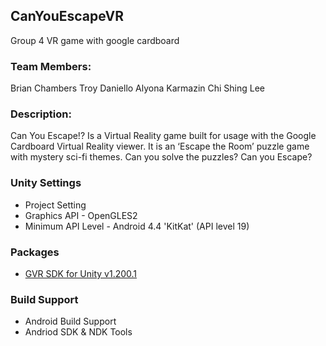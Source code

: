 ## CanYouEscapeVR
Group 4 VR game with google cardboard

### Team Members: 
 Brian Chambers
 Troy Daniello
 Alyona Karmazin
 Chi Shing Lee
 
### Description:
 Can You Escape!? Is a Virtual Reality game built for usage with the Google Cardboard Virtual Reality viewer. It is an ‘Escape the Room’ puzzle game with mystery sci-fi themes. Can you solve the puzzles? Can you Escape?

### Unity Settings
 - Project Setting 
  - Graphics API - OpenGLES2
 - Minimum API Level - Android 4.4 'KitKat' (API level 19)
 
### Packages
 - [GVR SDK for Unity v1.200.1](https://github.com/googlevr/gvr-unity-sdk/releases)
 
### Build Support 
 - Android Build Support
 - Andriod SDK & NDK Tools
